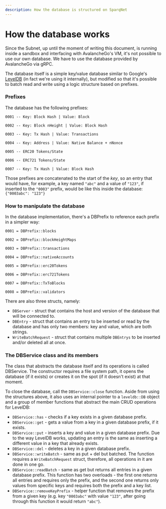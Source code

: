 ```yaml
---
description: How the database is structured on SparqNet
---
```


# How the database works

Since the Subnet, up until the moment of writing this document, is running inside a sandbox and interfacing with AvalancheGo's VM, it's not possible to use our own database. We have to use the database provided by AvalancheGo via gRPC.

The database itself is a simple key/value database similar to Google's [LevelDB](https://github.com/google/leveldb) (in fact we're using it internally), but modified so that it's possible to batch read and write using a logic structure based on prefixes.

### Prefixes

The database has the following prefixes:

```
0001 -- Key: Block Hash | Value: Block
```

```
0002 -- Key: Block nHeight | Value: Block Hash
```

```
0003 -- Key: Tx Hash | Value: Transactions
```

```
0004 -- Key: Address | Value: Native Balance + nNonce
```

```
0005 -- ERC20 Tokens/State
```

```
0006 -- ERC721 Tokens/State
```

```
0007 -- Key: Tx Hash | Value: Block Hash
```

Those prefixes are concatenated to the start of the _key_, so an entry that would have, for example, a key named `"abc"` and a value of `"123"`, if inserted to the `"0003"` prefix, would be like this inside the database: `{"0003abc": "123"}`

### How to manipulate the database

In the database implementation, there's a DBPrefix to reference each prefix in a simpler way:

```
0001 = DBPrefix::blocks
```

```
0002 = DBPrefix::blockHeightMaps
```

```
0003 = DBPrefix::transactions
```

```
0004 = DBPrefix::nativeAccounts
```

```
0005 = DBPrefix::erc20Tokens
```

```
0006 = DBPrefix::erc721Tokens
```

```
0007 = DBPrefix::TxToBlocks
```

```
0008 = DBPrefix::validators
```

There are also three structs, namely:

* `DBServer` - struct that contains the host and version of the database that will be connected to.
* `DBEntry` - struct that contains an entry to be inserted or read by the database and has only two members: key and value, which are both strings.
* `WriteBatchRequest` - struct that contains multiple `DBEntrys` to be inserted and/or deleted all at once.

### The DBService class and its members

The class that abstracts the database itself and its operations is called DBService. The constructor requires a file system path, it opens the database (if it exists) or creates it on the spot (if it doesn't exist) at that moment.

To close the database, call the `DBService::close` function. Aside from using the structures above, it also uses an internal pointer to a `leveldb::DB` object and a group of member functions that abstract the main CRUD operations for LevelDB:

* `DBService::has` - checks if a key exists in a given database prefix.
* `DBService::get` - gets a value from a key in a given database prefix, if it exists.
* `DBService::put` - inserts a key and value in a given database prefix. Due to the way LevelDB works, updating an entry is the same as inserting a different value in a key that already exists.
* `DBService::del` - deletes a key in a given database prefix.
* `DBService::writeBatch` - same as put + del but batched. The function requires a `WriteBatchRequest` struct, therefore, all operations in it are done in one go.
* `DBService::readBatch` - same as get but returns all entries in a given database prefix. This function has two overloads - the first one returns all entries and requires only the prefix, and the second one returns only values from specific keys and requires both the prefix and a key list.
* `DBService::removeKeyPrefix` - helper function that removes the prefix from a given key (e.g. key `"0003abc"` with value `"123"`, after going through this function it would return `"abc"`).
